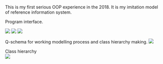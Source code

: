 This is my first serious OOP experience in the 2018. It is my imitation model of reference information system.

Program interface.

<img src="https://i.ibb.co/JpydDzf/241.png">
<img src="https://i.ibb.co/2tDpVcn/243.png">
<img src="https://i.ibb.co/SXDSmW7/244.png">

Q-schema for working modelling process and class hierarchy making.
<img src="https://i.ibb.co/J5jMm76/245.png">

Class hierarchy<br/>
<img src="https://i.ibb.co/LPTyZqc/246.png">












	









